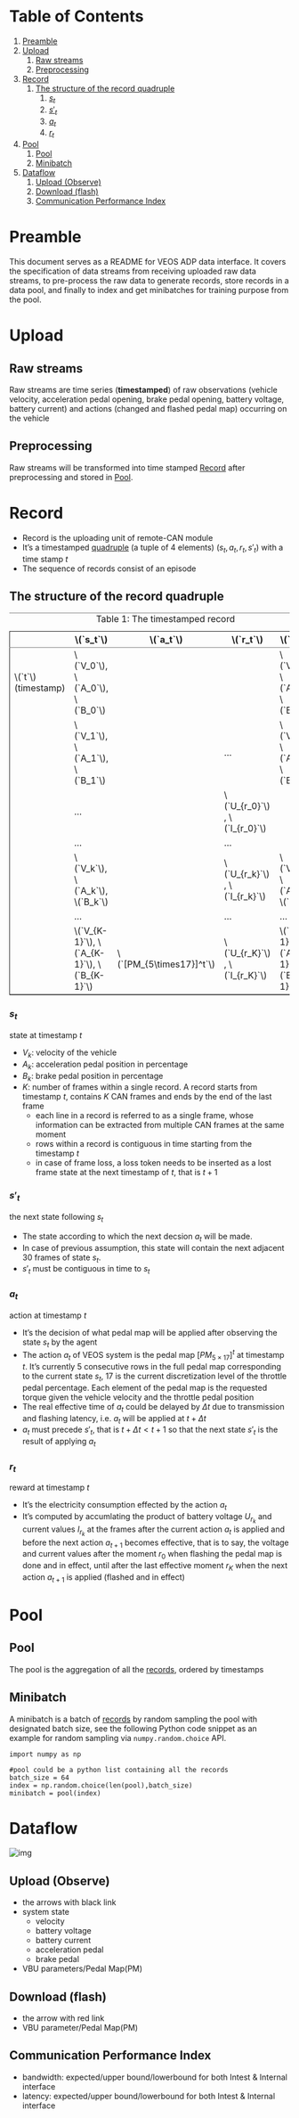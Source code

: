
# Table of Contents

1.  [Preamble](#org6d57337)
2.  [Upload](#orgd2418a8)
    1.  [Raw streams](#org1aa46c6)
    2.  [Preprocessing](#org332c0a5)
3.  [Record](#orgb63a2c3)
    1.  [The structure of the record quadruple](#org50e5e97)
        1.  [$`s_t`$](#org6a33a23)
        2.  [$`s'_t`$](#org71a7f0b)
        3.  [$`a_t`$](#orgfdc18cc)
        4.  [$`r_t`$](#org10491a0)
4.  [Pool](#org91ce6ce)
    1.  [Pool](#org0edeb0a)
    2.  [Minibatch](#org7f4f4c3)
5.  [Dataflow](#org916db98)
    1.  [Upload (Observe)](#orgd7fa408)
    2.  [Download (flash)](#orgd41794f)
    3.  [Communication Performance Index](#org5e9fcf2)



<a id="org6d57337"></a>

# Preamble

This document serves as a README for VEOS ADP data interface. It covers the specification of data streams from receiving uploaded raw data streams, to pre-process the raw data to generate records, store records in a data pool, and finally to index and get minibatches for training purpose from the pool.


<a id="orgd2418a8"></a>

# Upload


<a id="org1aa46c6"></a>

## Raw streams

Raw streams are time series (****timestamped****) of raw observations (vehicle velocity, acceleration pedal opening, brake pedal opening, battery voltage, battery current) and actions (changed and flashed pedal map) occurring on the vehicle


<a id="org332c0a5"></a>

## Preprocessing

Raw streams will be transformed into time stamped [Record](#orgb63a2c3) after preprocessing and stored in [Pool](#org91ce6ce).


<a id="orgb63a2c3"></a>

# Record

-   Record is the uploading unit of remote-CAN module
-   It&rsquo;s a timestamped [quadruple](#orgb566816) (a tuple of 4 elements) $`(s_t, a_t, r_t, s'_t)`$ with a time stamp $`t`$
-   The sequence of records consist of an episode


<a id="org50e5e97"></a>

## The structure of the record quadruple<a id="orgb566816"></a>

<table border="2" cellspacing="0" cellpadding="6" rules="groups" frame="hsides">
<caption class="t-above"><span class="table-number">Table 1:</span> The timestamped record</caption>

<colgroup>
<col  class="org-left" />

<col  class="org-left" />

<col  class="org-left" />

<col  class="org-left" />

<col  class="org-left" />
</colgroup>
<thead>
<tr>
<th scope="col" class="org-left">&#xa0;</th>
<th scope="col" class="org-left">\(`s_t`\)</th>
<th scope="col" class="org-left">\(`a_t`\)</th>
<th scope="col" class="org-left">\(`r_t`\)</th>
<th scope="col" class="org-left">\(`s'_t`\)</th>
</tr>
</thead>

<tbody>
<tr>
<td class="org-left">\(`t`\) (timestamp)</td>
<td class="org-left">\(`V_0`\), \(`A_0`\), \(`B_0`\)</td>
<td class="org-left">&#xa0;</td>
<td class="org-left">&#xa0;</td>
<td class="org-left">\(`V'_0`\), \(`A'_0`\), \(`B'_0`\)</td>
</tr>


<tr>
<td class="org-left">&#xa0;</td>
<td class="org-left">\(`V_1`\), \(`A_1`\), \(`B_1`\)</td>
<td class="org-left">&#xa0;</td>
<td class="org-left">&#x2026;</td>
<td class="org-left">\(`V'_1`\), \(`A'_1`\), \(`B'_1`\)</td>
</tr>


<tr>
<td class="org-left">&#xa0;</td>
<td class="org-left">&#x2026;</td>
<td class="org-left">&#xa0;</td>
<td class="org-left">\(`U_{r_0}`\) , \(`I_{r_0}`\)</td>
<td class="org-left">&#xa0;</td>
</tr>


<tr>
<td class="org-left">&#xa0;</td>
<td class="org-left">&#x2026;</td>
<td class="org-left">&#xa0;</td>
<td class="org-left">&#x2026;</td>
<td class="org-left">&#xa0;</td>
</tr>


<tr>
<td class="org-left">&#xa0;</td>
<td class="org-left">\(`V_k`\), \(`A_k`\), \(`B_k`\)</td>
<td class="org-left">&#xa0;</td>
<td class="org-left">\(`U_{r_k}`\) , \(`I_{r_k}`\)</td>
<td class="org-left">\(`V'_k`\), \(`A'_k`\), \(`B'_k`\)</td>
</tr>


<tr>
<td class="org-left">&#xa0;</td>
<td class="org-left">&#x2026;</td>
<td class="org-left">&#xa0;</td>
<td class="org-left">&#x2026;</td>
<td class="org-left">&#x2026;</td>
</tr>


<tr>
<td class="org-left">&#xa0;</td>
<td class="org-left">\(`V_{K-1}`\), \(`A_{K-1}`\), \(`B_{K-1}`\)</td>
<td class="org-left">\(`[PM_{5\times17}]^t`\)</td>
<td class="org-left">\(`U_{r_K}`\) , \(`I_{r_K}`\)</td>
<td class="org-left">\(`V'_{K-1}`\), \(`A'_{K-1}`\), \(`B'_{K-1}`\)</td>
</tr>
</tbody>
</table>


<a id="org6a33a23"></a>

### $`s_t`$

state at timestamp $`t`$

-   $`V_k`$: velocity of the vehicle
-   $`A_k`$: acceleration pedal position in percentage
-   $`B_k`$: brake pedal position in percentage
-   $`K`$: number of frames within a single record. A record starts from timestamp $`t`$, contains $`K`$ CAN frames and ends by the end of the last frame
    -   each line in a record is referred to as a single frame, whose information can be extracted from multiple CAN frames at the same moment
    -   rows within a record is contiguous in time starting from the timestamp $`t`$
    -   in case of frame loss, a loss token needs to be inserted as a lost frame state at the next timestamp of $`t`$, that is $`t+1`$


<a id="org71a7f0b"></a>

### $`s'_t`$

the next state following $`s_t`$

-   The state according to which the next decsion $`a_t`$ will be made.
-   In case of previous assumption, this state will contain the next adjacent 30 frames of state $`s_t`$.
-   $`s'_t`$ must be contiguous in time to $`s_t`$


<a id="orgfdc18cc"></a>

### $`a_t`$

action at timestamp $`t`$

-   It&rsquo;s the decision of what pedal map will be applied after observing the state $`s_t`$ by the agent
-   The action $`a_t`$ of VEOS system is the pedal map $`[PM_{5\times17}]^t `$ at timestamp $`t`$. It&rsquo;s currently 5 consecutive rows in the full pedal map corresponding to the current state $`s_t`$, 17 is the current discretization level of the throttle pedal percentage. Each element of the pedal map is the requested torque given the vehicle velocity and the throttle pedal position
-   The real effective time of $`a_t`$ could be delayed by $`\Delta t`$ due to transmission and flashing latency, i.e. $`a_t`$ will be applied at $`t+\Delta t`$
-   $`a_t`$ must precede $`s'_t`$, that is $`t+\Delta t < t+1`$ so that the next state $`s'_t`$ is the result of applying $`a_t`$


<a id="org10491a0"></a>

### $`r_t`$

reward at timestamp $`t`$

-   It&rsquo;s the electricity consumption effected by the action $`a_t`$
-   It&rsquo;s computed by accumlating the product of battery voltage $`U_{r_k}`$ and current values $`I_{r_k}`$ at the frames after the current action $`a_t`$ is applied and before the next action $`a_{t+1}`$ becomes effective, that is to say, the voltage and current values after the moment $`r_0`$  when flashing the pedal map is done and in effect, until after the last effective moment $`r_K`$  when the next action $`a_{t+1}`$ is applied (flashed and in effect)


<a id="org91ce6ce"></a>

# Pool


<a id="org0edeb0a"></a>

## Pool

The pool is the aggregation of all the [records](#orgb63a2c3), ordered by timestamps


<a id="org7f4f4c3"></a>

## Minibatch

A minibatch is a batch of [records](#orgb63a2c3) by random sampling the pool with designated batch size, see the following Python code snippet as an example for random sampling via `numpy.random.choice` API.

    import numpy as np
    
    #pool could be a python list containing all the records
    batch_size = 64
    index = np.random.choice(len(pool),batch_size)
    minibatch = pool(index)


<a id="org916db98"></a>

# Dataflow

![img](./img/adp_data_flow_seq_block.png "Dataflow")


<a id="orgd7fa408"></a>

## Upload (Observe)

-   the arrows with black link
-   system state
    -   velocity
    -   battery voltage
    -   battery current
    -   acceleration pedal
    -   brake pedal
-   VBU parameters/Pedal Map(PM)


<a id="orgd41794f"></a>

## Download (flash)

-   the arrow with red link
-   VBU parameter/Pedal Map(PM)


<a id="org5e9fcf2"></a>

## Communication Performance Index

-   bandwidth: expected/upper bound/lowerbound for both Intest & Internal interface
-   latency: expected/upper bound/lowerbound for both Intest & Internal interface

